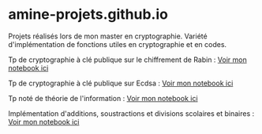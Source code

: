 # amine-projets.github.io
Projets réalisés lors de mon master en cryptographie. Variété d'implémentation de fonctions utiles en cryptographie et en codes. 

Tp de cryptographie à clé publique sur le chiffrement de Rabin :
[Voir mon notebook ici](https://nbviewer.org/github/AD72876/amine-projets.github.io/raw/main/chiffrement_rabin_cle-plubique.ipynb)

Tp de cryptographie à clé publique sur Ecdsa :
[Voir mon notebook ici](https://nbviewer.org/github/AD72876/amine-projets.github.io/raw/main/Ecdsa2.ipynb)

Tp noté de théorie de l'information :
[Voir mon notebook ici](https://nbviewer.org/github/AD72876/amine-projets.github.io/raw/main/tp-compression2.ipynb)


Implémentation d'additions, soustractions et divisions scolaires et binaires :
[Voir mon notebook ici](https://nbviewer.org/github/AD72876/amine-projets/raw/main/notebooks_M1_arithmetique_algorithmique.ipynb)

